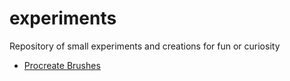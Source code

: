 # experiments
Repository of small experiments and creations for fun or curiosity 
* [Procreate Brushes](/procreate-brushes/)